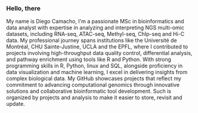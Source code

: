 ### Hello, there

My name is Diego Camacho, I'm a passionate MSc in bioinformatics and data analyst with expertise in analyzing and interpreting NGS multi-omic datasets, including RNA-seq, ATAC-seq, Methyl-seq, ChIp-seq and Hi-C data. My professional journey spans institutions like the Université de Montréal, CHU Sainte-Justine, UCLA and the EPFL, where I contributed to projects involving high-throughput data quality control, differential analysis, and pathway enrichment using tools like R and Python. With strong programming skills in R, Python, linux and SQL, alongside proficiency in data visualization and machine learning, I excel in delivering insights from complex biological data.  My GitHub showcases projects that reflect my commitment to advancing computational genomics through innovative solutions and collaborative bioinformatic tool development. Such is organized by projects and analysis to make it easier to store, revisit and update. 
